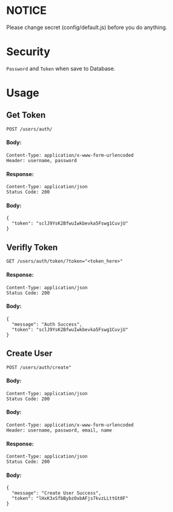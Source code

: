 # NOTICE
Please change secret (config/default.js) before you do anything.

# Security
```Password``` and ```Token``` when save to Database.

# Usage
## Get Token
```POST /users/auth/```
<br />
#### Body:
```
Content-Type: application/x-www-form-urlencoded
Header: username, password
```
#### Response:
```
Content-Type: application/json
Status Code: 200
```
#### Body:
```
{
  "token": "sclJ9YsK2BfwuIwkbevka5Fswg1CuvjU"
}
```

## Verifly Token
```GET /users/auth/token/?token="<token_here>"```

#### Response:
```
Content-Type: application/json
Status Code: 200
```

#### Body:
```
{
  "message": "Auth Success",
  "token": "sclJ9YsK2BfwuIwkbevka5Fswg1CuvjU"
}
```

## Create User

```POST /users/auth/create"```

#### Body:
```
Content-Type: application/json
Status Code: 200
```
#### Body:
```
Content-Type: application/x-www-form-urlencoded
Header: username, password, email, name
```
#### Response:
```
Content-Type: application/json
Status Code: 200
```
#### Body:
```
{
  "message": "Create User Success",
  "token": "lHxK3xSfbBybzOxbAFjs7kvzLLttGt0F"
}
```
